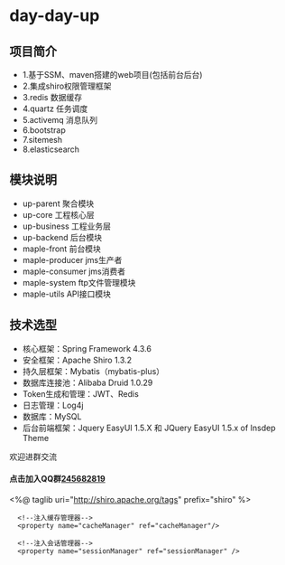 # day-day-up
## 项目简介
- 1.基于SSM、maven搭建的web项目(包括前台后台)
- 2.集成shiro权限管理框架 
- 3.redis 数据缓存
- 4.quartz 任务调度
- 5.activemq 消息队列
- 6.bootstrap
- 7.sitemesh
- 8.elasticsearch



## 模块说明
- up-parent         聚合模块
- up-core           工程核心层
- up-business       工程业务层
- up-backend        后台模块
- maple-front       前台模块
- maple-producer    jms生产者
- maple-consumer    jms消费者
- maple-system      ftp文件管理模块
- maple-utils       API接口模块

## 技术选型
- 核心框架：Spring Framework 4.3.6
- 安全框架：Apache Shiro 1.3.2
- 持久层框架：Mybatis（mybatis-plus）
- 数据库连接池：Alibaba Druid 1.0.29
- Token生成和管理：JWT、Redis
- 日志管理：Log4j
- 数据库：MySQL
- 后台前端框架：Jquery EasyUI 1.5.X 和 JQuery EasyUI 1.5.x of Insdep Theme 







欢迎进群交流
#### 点击加入QQ群[245682819](https://jq.qq.com/?_wv=1027&k=47ErLEy)
<%@ taglib uri="http://shiro.apache.org/tags" prefix="shiro" %>

<!--securityManage-->
  <!-- 安全管理器 -->
  <bean id="securityManager" class="org.apache.shiro.web.mgt.DefaultWebSecurityManager">
      <property name="realm" ref="customRealm" />

      <!--注入缓存管理器-->
      <property name="cacheManager" ref="cacheManager"/>

      <!--注入会话管理器-->
      <property name="sessionManager" ref="sessionManager" />
  </bean>

  
  
 